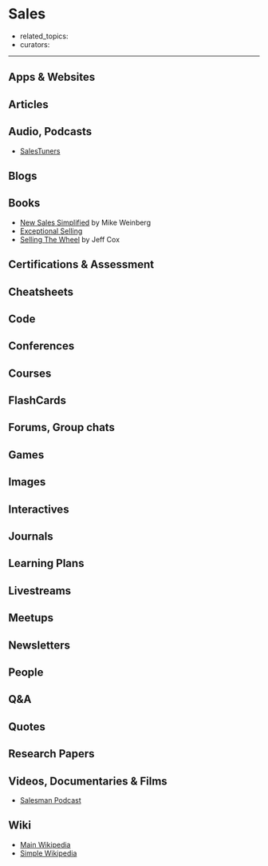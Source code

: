 # Sales

- related_topics:
- curators:

------

## Apps & Websites

## Articles

## Audio, Podcasts

- [SalesTuners](https://www.salestuners.com/)

## Blogs

## Books

- [New Sales Simplified](https://www.goodreads.com/book/show/15863998-new-sales-simplified) by Mike Weinberg
- [Exceptional Selling](https://www.goodreads.com/book/show/394141.Exceptional_Selling)
- [Selling The Wheel](https://www.goodreads.com/book/show/891658.Selling_The_Wheel) by Jeff Cox

## Certifications & Assessment

## Cheatsheets

## Code

## Conferences

## Courses

## FlashCards

## Forums, Group chats

## Games

## Images

## Interactives

## Journals

## Learning Plans

## Livestreams

## Meetups

## Newsletters

## People

## Q&A

## Quotes

## Research Papers

## Videos, Documentaries & Films

- [Salesman Podcast](https://www.youtube.com/channel/UCL5m7amy0FXEAe9WxhXTI_A)

## Wiki

- [Main Wikipedia]()
- [Simple Wikipedia]()

